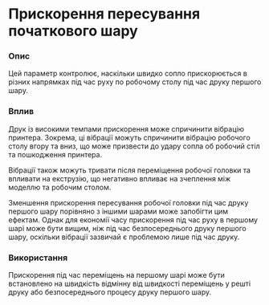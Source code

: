 Прискорення пересування початкового шару
====

### **Опис**

Цей параметр контролює, наскільки швидко сопло прискорюється в різних напрямках під час руху по робочому столу під час друку першого шару.

### **Вплив**

Друк із високими темпами прискорення може спричинити вібрацію принтера. Зокрема, ці вібрації можуть спричинити вібрацію робочого столу вгору та вниз, що може призвести до удару сопла об робочий стіл та пошкодження принтера.

Вібрації також можуть тривати після переміщення робочої головки та впливати на екструзію, що негативно впливає на зчеплення між моделлю та робочим столом.

Зменшення прискорення пересування робочої головки під час друку першого шару порівняно з іншими шарами може запобігти цим ефектам. Однак для економії часу прискорення під час руху в першому шарі може бути вищим, ніж під час безпосереднього друку першого шару, оскільки вібрації зазвичай є проблемою лише під час друку.

### **Використання**

Прискорення під час переміщень на першому шарі може бути встановлено на швидкість відмінну від швидкості переміщень у решті друку або безпосереднього процесу друку першого шару.
